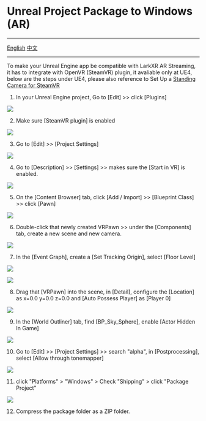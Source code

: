 # Unreal Project Package to Windows (AR)

---

[English](./README.md) [中文](./README.zh_CN.md)

---

To make your Unreal Engine app be compatible with LarkXR AR Streaming, it has to integrate with OpenVR (SteamVR) plugin, it avaliable only at UE4, below are the steps under UE4, please also reference to Set Up a [Standing Camera for SteamVR](https://dev.epicgames.com/documentation/en-us/unreal-engine/set-up-a-standing-camera-for-steamvr?application_version=4.27)

1. In your Unreal Engine project, Go to [Edit] >> click [Plugins]

![](./doc/plugin_en.PNG)

2. Make sure [SteamVR plugin] is enabled

![](./doc/steamvr_en.PNG)

3. Go to [Edit] >> [Project Settings]

![](./doc/project_en.PNG)

4. Go to [Description] >> [Settings] >> makes sure the [Start in VR] is enabled.

![](./doc/startvr_en.PNG)

5. On the [Content Browser] tab, click [Add / Import] >> [Blueprint Class] >> click [Pawn]

![](./doc/pawn_en.PNG)

6. Double-click that newly created VRPawn >> under the [Components] tab, create a new scene and new camera.

![](./doc/vrcamera_en.PNG)

7. In the [Event Graph], create a [Set Tracking Origin], select [Floor Level]

![](./doc/origion_1.png)

![](./doc/origion_2.png)

8. Drag that [VRPawn] into the scene, in [Detail], configure the [Location] as x=0.0 y=0.0 z=0.0 and [Auto Possess Player] as [Player 0]

![](./doc/set_origion_en.png)

9. In the [World Outliner] tab, find [BP_Sky_Sphere],  enable [Actor Hidden In Game]

![](./doc/sky_en.png)

10. Go to [Edit] >> [Project Settings] >> search "alpha", in [Postprocessing], select [Allow through tonemapper]

![](./doc/alpha_en.png)

11. click "Platforms" > "Windows" > Check "Shipping" > click "Package Project"

![](./doc/package_en.png)

12. Compress the package folder as a ZIP folder. 